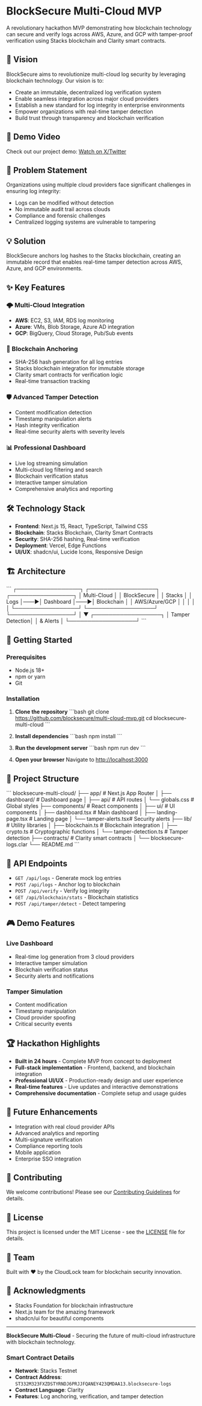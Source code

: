 # BlockSecure Multi-Cloud MVP

A revolutionary hackathon MVP demonstrating how blockchain technology can secure and verify logs across AWS, Azure, and GCP with tamper-proof verification using Stacks blockchain and Clarity smart contracts.

## 🔮 Vision
BlockSecure aims to revolutionize multi-cloud log security by leveraging blockchain technology. Our vision is to:
- Create an immutable, decentralized log verification system
- Enable seamless integration across major cloud providers
- Establish a new standard for log integrity in enterprise environments
- Empower organizations with real-time tamper detection
- Build trust through transparency and blockchain verification

## 🎥 Demo Video
Check out our project demo: [Watch on X/Twitter](https://x.com/lokeshreddyPo/status/1961354800873836779)


## 🎯 Problem Statement

Organizations using multiple cloud providers face significant challenges in ensuring log integrity:
- Logs can be modified without detection
- No immutable audit trail across clouds
- Compliance and forensic challenges
- Centralized logging systems are vulnerable to tampering

## 💡 Solution

BlockSecure anchors log hashes to the Stacks blockchain, creating an immutable record that enables real-time tamper detection across AWS, Azure, and GCP environments.

## ✨ Key Features

### 🌩️ Multi-Cloud Integration
- **AWS**: EC2, S3, IAM, RDS log monitoring
- **Azure**: VMs, Blob Storage, Azure AD integration
- **GCP**: BigQuery, Cloud Storage, Pub/Sub events

### 🔗 Blockchain Anchoring
- SHA-256 hash generation for all log entries
- Stacks blockchain integration for immutable storage
- Clarity smart contracts for verification logic
- Real-time transaction tracking

### 🛡️ Advanced Tamper Detection
- Content modification detection
- Timestamp manipulation alerts
- Hash integrity verification
- Real-time security alerts with severity levels

### 📊 Professional Dashboard
- Live log streaming simulation
- Multi-cloud log filtering and search
- Blockchain verification status
- Interactive tamper simulation
- Comprehensive analytics and reporting

## 🛠️ Technology Stack

- **Frontend**: Next.js 15, React, TypeScript, Tailwind CSS
- **Blockchain**: Stacks Blockchain, Clarity Smart Contracts
- **Security**: SHA-256 hashing, Real-time verification
- **Deployment**: Vercel, Edge Functions
- **UI/UX**: shadcn/ui, Lucide Icons, Responsive Design

## 🏗️ Architecture

\`\`\`
┌─────────────────┐    ┌──────────────────┐    ┌─────────────────┐
│   Multi-Cloud   │    │   BlockSecure    │    │     Stacks      │
│     Logs        │───▶│    Dashboard     │───▶│   Blockchain    │
│  AWS/Azure/GCP  │    │                  │    │                 │
└─────────────────┘    └──────────────────┘    └─────────────────┘
                              │
                              ▼
                       ┌──────────────────┐
                       │  Tamper Detection│
                       │   & Alerts       │
                       └──────────────────┘
\`\`\`

## 🚀 Getting Started

### Prerequisites
- Node.js 18+ 
- npm or yarn
- Git

### Installation

1. **Clone the repository**
   \`\`\`bash
   git clone https://github.com/blocksecure/multi-cloud-mvp.git
   cd blocksecure-multi-cloud
   \`\`\`

2. **Install dependencies**
   \`\`\`bash
   npm install
   \`\`\`

3. **Run the development server**
   \`\`\`bash
   npm run dev
   \`\`\`

4. **Open your browser**
   Navigate to [http://localhost:3000](http://localhost:3000)

## 📁 Project Structure

\`\`\`
blocksecure-multi-cloud/
├── app/                    # Next.js App Router
│   ├── dashboard/         # Dashboard page
│   ├── api/              # API routes
│   └── globals.css       # Global styles
├── components/           # React components
│   ├── ui/              # UI components
│   ├── dashboard.tsx    # Main dashboard
│   ├── landing-page.tsx # Landing page
│   └── tamper-alerts.tsx# Security alerts
├── lib/                 # Utility libraries
│   ├── blockchain.ts    # Blockchain integration
│   ├── crypto.ts       # Cryptographic functions
│   └── tamper-detection.ts # Tamper detection
├── contracts/          # Clarity smart contracts
│   └── blocksecure-logs.clar
└── README.md
\`\`\`

## 🔧 API Endpoints

- `GET /api/logs` - Generate mock log entries
- `POST /api/logs` - Anchor log to blockchain
- `POST /api/verify` - Verify log integrity
- `GET /api/blockchain/stats` - Blockchain statistics
- `POST /api/tamper/detect` - Detect tampering

## 🎮 Demo Features

### Live Dashboard
- Real-time log generation from 3 cloud providers
- Interactive tamper simulation
- Blockchain verification status
- Security alerts and notifications

### Tamper Simulation
- Content modification
- Timestamp manipulation
- Cloud provider spoofing
- Critical security events

## 🏆 Hackathon Highlights

- **Built in 24 hours** - Complete MVP from concept to deployment
- **Full-stack implementation** - Frontend, backend, and blockchain integration
- **Professional UI/UX** - Production-ready design and user experience
- **Real-time features** - Live updates and interactive demonstrations
- **Comprehensive documentation** - Complete setup and usage guides

## 🔮 Future Enhancements

- Integration with real cloud provider APIs
- Advanced analytics and reporting
- Multi-signature verification
- Compliance reporting tools
- Mobile application
- Enterprise SSO integration

## 🤝 Contributing

We welcome contributions! Please see our [Contributing Guidelines](CONTRIBUTING.md) for details.

## 📄 License

This project is licensed under the MIT License - see the [LICENSE](LICENSE) file for details.

## 👥 Team

Built with ❤️ by the CloudLock team for blockchain security innovation.

## 🙏 Acknowledgments

- Stacks Foundation for blockchain infrastructure
- Next.js team for the amazing framework
- shadcn/ui for beautiful components

---

**BlockSecure Multi-Cloud** - Securing the future of multi-cloud infrastructure with blockchain technology.

### Smart Contract Details
- **Network**: Stacks Testnet
- **Contract Address**: `ST332M323FXZDSTYRNDJ6PRJJFQANEY423QMDAA13.blocksecure-logs`
- **Contract Language**: Clarity
- **Features**: Log anchoring, verification, and tamper detection

